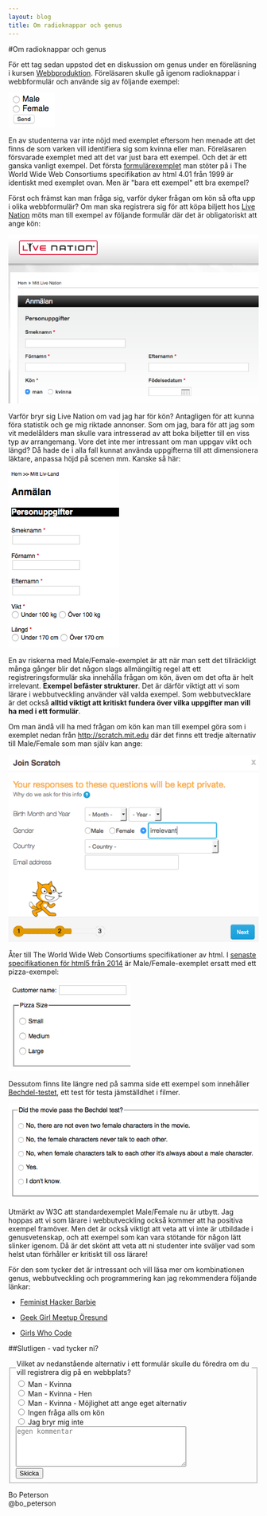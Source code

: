 ```yaml
---
layout: blog
title: Om radioknappar och genus
---
```


#Om radioknappar och genus

För ett tag sedan uppstod det en diskussion om genus under en föreläsning i kursen [Webbproduktion](http://edu.mah.se/sv/Course/ME135A#Syllabus). Föreläsaren skulle gå igenom radioknappar i webbformulär och använde sig av följande exempel:

![](/assets/img/radiogenusmalefemale.png)

En av studenterna var inte nöjd med exemplet eftersom hen menade att det finns de som varken vill identifiera sig som kvinna eller man. Föreläsaren försvarade exemplet med att det var just bara ett exempel. Och det är ett ganska vanligt exempel. Det första [formulärexemplet](http://www.w3.org/TR/html401/interact/forms.html#h-17.1) man stöter på i The World Wide Web Consortiums specifikation av html 4.01 från 1999 är identiskt med exemplet ovan. Men är "bara ett exempel" ett bra exempel?

Först och främst kan man fråga sig, varför dyker frågan om kön så ofta upp i olika webbformulär? Om man ska registrera sig för att köpa biljett hos [Live Nation](http://www.livenation.se) möts man till exempel av följande formulär där det är obligatoriskt att ange kön: 

![](/assets/img/radiogenuslivenation.png)

Varför bryr sig Live Nation om vad jag har för kön? Antagligen för att kunna föra statistik och ge mig riktade annonser. Som om jag, bara för att jag som vit medelålders man skulle vara intresserad av att boka biljetter till en viss typ av arrangemang. Vore det inte mer intressant om man uppgav vikt och längd? Då hade de i alla fall kunnat använda uppgifterna till att dimensionera läktare, anpassa höjd på scenen mm. Kanske så här:

![](/assets/img/radiogenuslangdvikt.png)

En av riskerna med Male/Female-exemplet är att när man sett det tillräckligt många gånger blir det någon slags allmängiltig regel att ett registreringsformulär ska innehålla frågan om kön, även om det ofta är helt irrelevant. **Exempel befäster strukturer**. Det är därför viktigt att vi som lärare i webbutveckling använder väl valda exempel. Som webbutvecklare är det också **alltid viktigt att kritiskt fundera över vilka uppgifter man vill ha med i ett formulär**. 

Om man ändå vill ha med frågan om kön kan man till exempel göra som i exemplet nedan från <http://scratch.mit.edu> där det finns ett tredje alternativ till Male/Female som man själv kan ange:

![](/assets/img/radiogenusscratch.png)

Åter till The World Wide Web Consortiums specifikationer av html. I [senaste specifikationen för html5 från 2014](http://www.w3.org/TR/html5/forms.html#introduction-1) är Male/Female-exemplet ersatt med ett pizza-exempel:

![](/assets/img/radiogenuspizza.png)

Dessutom finns lite längre ned på samma side ett exempel som innehåller [Bechdel-testet](http://en.wikipedia.org/wiki/Bechdel_test), ett test för testa jämställdhet i filmer. 

![](/assets/img/radiogenusbechdel.png)

Utmärkt av W3C att standardexemplet Male/Female nu är utbytt. Jag hoppas att vi som lärare i webbutveckling också kommer att ha positiva exempel framöver. Men det är också viktigt att veta att vi inte är utbildade i genusvetenskap, och att exempel som kan vara stötande för någon lätt slinker igenom. Då är det skönt att veta att ni studenter inte sväljer vad som helst utan förhåller er kritiskt till oss lärare!

För den som tycker det är intressant och vill läsa mer om kombinationen genus, webbutveckling och programmering kan jag rekommendera följande länkar:

- [Feminist Hacker Barbie](http://www.wired.com/2014/11/feminist-hacker-barbie-just-little-girls-need/)

- [Geek Girl Meetup Öresund](http://geekgirlmeetup.com/oresund/)

- [Girls Who Code](http://girlswhocode.com)

##Slutligen - vad tycker ni? 

<form action="http://ddwap.mah.se/k3bope/genus/reply.php" method="get">
<fieldset>
 <legend>Vilket av nedanstående alternativ i ett formulär skulle du föredra om du vill registrera dig på en webbplats?</legend>
<input type="radio" value="0" name="formalternative"> Man - Kvinna<br>
<input type="radio" value="1" name="formalternative"> Man - Kvinna - Hen<br>
<input type="radio" value="2" name="formalternative"> Man - Kvinna - Möjlighet att ange eget alternativ<br>
<input type="radio" value="3" name="formalternative"> Ingen fråga alls om kön<br>
<input type="radio" value="4" name="formalternative"> Jag bryr mig inte<br>
<textarea rows="5" cols="40" name="comment" placeholder="egen kommentar"></textarea><br>
<input type="submit" value="Skicka">
</fieldset>
</form>

Bo Peterson  
@bo_peterson
